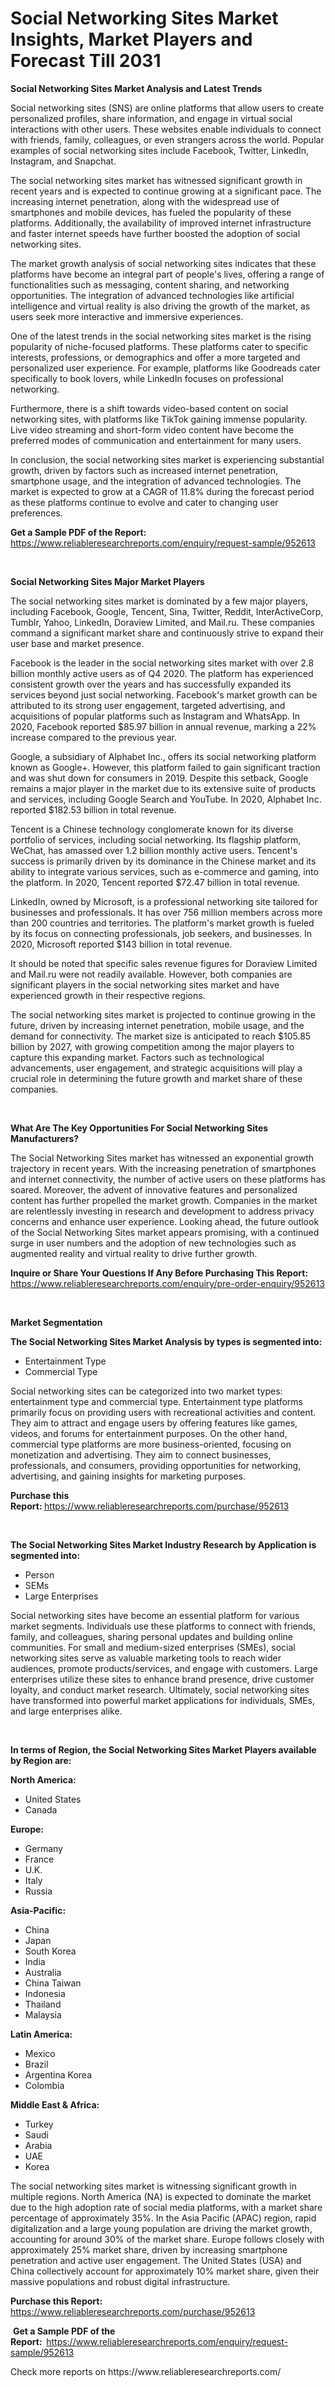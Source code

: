 <p><h1>Social Networking Sites Market Insights, Market Players and Forecast Till 2031</h1></p><p><strong>Social Networking Sites Market Analysis and Latest Trends</strong></p>
<p><p>Social networking sites (SNS) are online platforms that allow users to create personalized profiles, share information, and engage in virtual social interactions with other users. These websites enable individuals to connect with friends, family, colleagues, or even strangers across the world. Popular examples of social networking sites include Facebook, Twitter, LinkedIn, Instagram, and Snapchat.</p><p>The social networking sites market has witnessed significant growth in recent years and is expected to continue growing at a significant pace. The increasing internet penetration, along with the widespread use of smartphones and mobile devices, has fueled the popularity of these platforms. Additionally, the availability of improved internet infrastructure and faster internet speeds have further boosted the adoption of social networking sites.</p><p>The market growth analysis of social networking sites indicates that these platforms have become an integral part of people's lives, offering a range of functionalities such as messaging, content sharing, and networking opportunities. The integration of advanced technologies like artificial intelligence and virtual reality is also driving the growth of the market, as users seek more interactive and immersive experiences.</p><p>One of the latest trends in the social networking sites market is the rising popularity of niche-focused platforms. These platforms cater to specific interests, professions, or demographics and offer a more targeted and personalized user experience. For example, platforms like Goodreads cater specifically to book lovers, while LinkedIn focuses on professional networking.</p><p>Furthermore, there is a shift towards video-based content on social networking sites, with platforms like TikTok gaining immense popularity. Live video streaming and short-form video content have become the preferred modes of communication and entertainment for many users.</p><p>In conclusion, the social networking sites market is experiencing substantial growth, driven by factors such as increased internet penetration, smartphone usage, and the integration of advanced technologies. The market is expected to grow at a CAGR of 11.8% during the forecast period as these platforms continue to evolve and cater to changing user preferences.</p></p>
<p><strong>Get a Sample PDF of the Report:&nbsp;</strong> <a href="https://www.reliableresearchreports.com/enquiry/request-sample/952613">https://www.reliableresearchreports.com/enquiry/request-sample/952613</a></p>
<p>&nbsp;</p>
<p><strong>Social Networking Sites Major Market Players</strong></p>
<p><p>The social networking sites market is dominated by a few major players, including Facebook, Google, Tencent, Sina, Twitter, Reddit, InterActiveCorp, Tumblr, Yahoo, LinkedIn, Doraview Limited, and Mail.ru. These companies command a significant market share and continuously strive to expand their user base and market presence.</p><p>Facebook is the leader in the social networking sites market with over 2.8 billion monthly active users as of Q4 2020. The platform has experienced consistent growth over the years and has successfully expanded its services beyond just social networking. Facebook's market growth can be attributed to its strong user engagement, targeted advertising, and acquisitions of popular platforms such as Instagram and WhatsApp. In 2020, Facebook reported $85.97 billion in annual revenue, marking a 22% increase compared to the previous year.</p><p>Google, a subsidiary of Alphabet Inc., offers its social networking platform known as Google+. However, this platform failed to gain significant traction and was shut down for consumers in 2019. Despite this setback, Google remains a major player in the market due to its extensive suite of products and services, including Google Search and YouTube. In 2020, Alphabet Inc. reported $182.53 billion in total revenue.</p><p>Tencent is a Chinese technology conglomerate known for its diverse portfolio of services, including social networking. Its flagship platform, WeChat, has amassed over 1.2 billion monthly active users. Tencent's success is primarily driven by its dominance in the Chinese market and its ability to integrate various services, such as e-commerce and gaming, into the platform. In 2020, Tencent reported $72.47 billion in total revenue.</p><p>LinkedIn, owned by Microsoft, is a professional networking site tailored for businesses and professionals. It has over 756 million members across more than 200 countries and territories. The platform's market growth is fueled by its focus on connecting professionals, job seekers, and businesses. In 2020, Microsoft reported $143 billion in total revenue.</p><p>It should be noted that specific sales revenue figures for Doraview Limited and Mail.ru were not readily available. However, both companies are significant players in the social networking sites market and have experienced growth in their respective regions.</p><p>The social networking sites market is projected to continue growing in the future, driven by increasing internet penetration, mobile usage, and the demand for connectivity. The market size is anticipated to reach $105.85 billion by 2027, with growing competition among the major players to capture this expanding market. Factors such as technological advancements, user engagement, and strategic acquisitions will play a crucial role in determining the future growth and market share of these companies.</p></p>
<p>&nbsp;</p>
<p><strong>What Are The Key Opportunities For Social Networking Sites Manufacturers?</strong></p>
<p><p>The Social Networking Sites market has witnessed an exponential growth trajectory in recent years. With the increasing penetration of smartphones and internet connectivity, the number of active users on these platforms has soared. Moreover, the advent of innovative features and personalized content has further propelled the market growth. Companies in the market are relentlessly investing in research and development to address privacy concerns and enhance user experience. Looking ahead, the future outlook of the Social Networking Sites market appears promising, with a continued surge in user numbers and the adoption of new technologies such as augmented reality and virtual reality to drive further growth.</p></p>
<p><strong>Inquire or Share Your Questions If Any Before Purchasing This Report:</strong> <a href="https://www.reliableresearchreports.com/enquiry/pre-order-enquiry/952613">https://www.reliableresearchreports.com/enquiry/pre-order-enquiry/952613</a></p>
<p>&nbsp;</p>
<p><strong>Market Segmentation</strong></p>
<p><strong>The Social Networking Sites Market Analysis by types is segmented into:</strong></p>
<p><ul><li>Entertainment Type</li><li>Commercial Type</li></ul></p>
<p><p>Social networking sites can be categorized into two market types: entertainment type and commercial type. Entertainment type platforms primarily focus on providing users with recreational activities and content. They aim to attract and engage users by offering features like games, videos, and forums for entertainment purposes. On the other hand, commercial type platforms are more business-oriented, focusing on monetization and advertising. They aim to connect businesses, professionals, and consumers, providing opportunities for networking, advertising, and gaining insights for marketing purposes.</p></p>
<p><strong>Purchase this Report:&nbsp;</strong><a href="https://www.reliableresearchreports.com/purchase/952613">https://www.reliableresearchreports.com/purchase/952613</a></p>
<p>&nbsp;</p>
<p><strong>The Social Networking Sites Market Industry Research by Application is segmented into:</strong></p>
<p><ul><li>Person</li><li>SEMs</li><li>Large Enterprises</li></ul></p>
<p><p>Social networking sites have become an essential platform for various market segments. Individuals use these platforms to connect with friends, family, and colleagues, sharing personal updates and building online communities. For small and medium-sized enterprises (SMEs), social networking sites serve as valuable marketing tools to reach wider audiences, promote products/services, and engage with customers. Large enterprises utilize these sites to enhance brand presence, drive customer loyalty, and conduct market research. Ultimately, social networking sites have transformed into powerful market applications for individuals, SMEs, and large enterprises alike.</p></p>
<p>&nbsp;</p>
<p><strong>In terms of Region, the Social Networking Sites Market Players available by Region are:</strong></p>
<p>
    <p> <strong> North America: </strong>
        <ul>
            <li>United States</li>
            <li>Canada</li>
        </ul>
        </p> 
    <p> <strong> Europe: </strong>
        <ul>
            <li>Germany</li>
            <li>France</li>
            <li>U.K.</li>
            <li>Italy</li>
            <li>Russia</li>
        </ul>
        </p> 
    <p> <strong> Asia-Pacific: </strong>
        <ul>
            <li>China</li>
            <li>Japan</li>
            <li>South Korea</li>
            <li>India</li>
            <li>Australia</li>
            <li>China Taiwan</li>
            <li>Indonesia</li>
            <li>Thailand</li>
            <li>Malaysia</li>
        </ul>
        </p> 
    <p> <strong> Latin America: </strong>
        <ul>
            <li>Mexico</li>
            <li>Brazil</li>
            <li>Argentina Korea</li>
            <li>Colombia</li>
        </ul>
        </p> 
    <p> <strong> Middle East & Africa: </strong>
        <ul>
            <li>Turkey</li>
            <li>Saudi</li>
            <li>Arabia</li>
            <li>UAE</li>
            <li>Korea</li>
        </ul>
    </p>
    </p>
<p><p>The social networking sites market is witnessing significant growth in multiple regions. North America (NA) is expected to dominate the market due to the high adoption rate of social media platforms, with a market share percentage of approximately 35%. In the Asia Pacific (APAC) region, rapid digitalization and a large young population are driving the market growth, accounting for around 30% of the market share. Europe follows closely with approximately 25% market share, driven by increasing smartphone penetration and active user engagement. The United States (USA) and China collectively account for approximately 10% market share, given their massive populations and robust digital infrastructure.</p></p>
<p><strong>Purchase this Report: </strong><a href="https://www.reliableresearchreports.com/purchase/952613">https://www.reliableresearchreports.com/purchase/952613</a></p>
<p>&nbsp;<strong>Get a Sample PDF of the Report:&nbsp;&nbsp;</strong><a href="https://www.reliableresearchreports.com/enquiry/request-sample/952613">https://www.reliableresearchreports.com/enquiry/request-sample/952613</a></p>
<p><strong></strong></p>
<p>Check more reports on https://www.reliableresearchreports.com/</p>